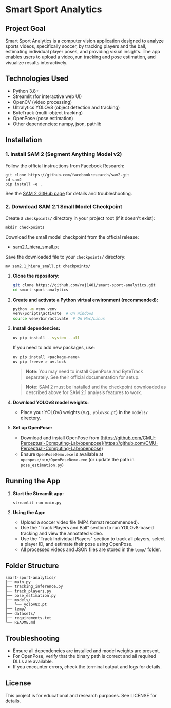 # Smart Sport Analytics

## Project Goal

Smart Sport Analytics is a computer vision application designed to analyze sports videos, specifically soccer, by tracking players and the ball, estimating individual player poses, and providing visual insights. The app enables users to upload a video, run tracking and pose estimation, and visualize results interactively.

## Technologies Used

- Python 3.8+
- Streamlit (for interactive web UI)
- OpenCV (video processing)
- Ultralytics YOLOv8 (object detection and tracking)
- ByteTrack (multi-object tracking)
- OpenPose (pose estimation)
- Other dependencies: numpy, json, pathlib

## Installation

### 1. Install SAM 2 (Segment Anything Model v2)

Follow the official instructions from Facebook Research:

```
git clone https://github.com/facebookresearch/sam2.git
cd sam2
pip install -e .
```

See the [SAM 2 GitHub page](https://github.com/facebookresearch/sam2) for details and troubleshooting.

### 2. Download SAM 2.1 Small Model Checkpoint

Create a `checkpoints/` directory in your project root (if it doesn't exist):

```
mkdir checkpoints
```

Download the small model checkpoint from the official release:

- [sam2.1_hiera_small.pt](https://github.com/facebookresearch/sam2/releases/download/v1.0.0/sam2.1_hiera_small.pt)

Save the downloaded file to your `checkpoints/` directory:

```
mv sam2.1_hiera_small.pt checkpoints/
```

1. **Clone the repository:**

   ```bash
   git clone https://github.com/raj1401/smart-sport-analytics.git
   cd smart-sport-analytics
   ```

2. **Create and activate a Python virtual environment (recommended):**

   ```bash
   python -m venv venv
   venv\Scripts\activate  # On Windows
   source venv/bin/activate  # On Mac/Linux
   ```

3. **Install dependencies:**

   ```bash
   uv pip install --system --all
   ```

   If you need to add new packages, use:

   ```bash
   uv pip install <package-name>
   uv pip freeze > uv.lock
   ```

   > **Note:** You may need to install OpenPose and ByteTrack separately. See their official documentation for setup.

   > **Note:** SAM 2 must be installed and the checkpoint downloaded as described above for SAM 2.1 analysis features to work.

4. **Download YOLOv8 model weights:**

   - Place your YOLOv8 weights (e.g., `yolov8x.pt`) in the `models/` directory.

5. **Set up OpenPose:**
   - Download and install OpenPose from [https://github.com/CMU-Perceptual-Computing-Lab/openpose](https://github.com/CMU-Perceptual-Computing-Lab/openpose)
   - Ensure `OpenPoseDemo.exe` is available at `openpose/bin/OpenPoseDemo.exe` (or update the path in `pose_estimation.py`)

## Running the App

1. **Start the Streamlit app:**

   ```bash
   streamlit run main.py
   ```

2. **Using the App:**
   - Upload a soccer video file (MP4 format recommended).
   - Use the "Track Players and Ball" section to run YOLOv8-based tracking and view the annotated video.
   - Use the "Track Individual Players" section to track all players, select a player ID, and estimate their pose using OpenPose.
   - All processed videos and JSON files are stored in the `temp/` folder.

## Folder Structure

```
smart-sport-analytics/
├── main.py
├── tracking_inference.py
├── track_players.py
├── pose_estimation.py
├── models/
│   └── yolov8x.pt
├── temp/
├── datasets/
├── requirements.txt
└── README.md
```

## Troubleshooting

- Ensure all dependencies are installed and model weights are present.
- For OpenPose, verify that the binary path is correct and all required DLLs are available.
- If you encounter errors, check the terminal output and logs for details.

## License

This project is for educational and research purposes. See LICENSE for details.
